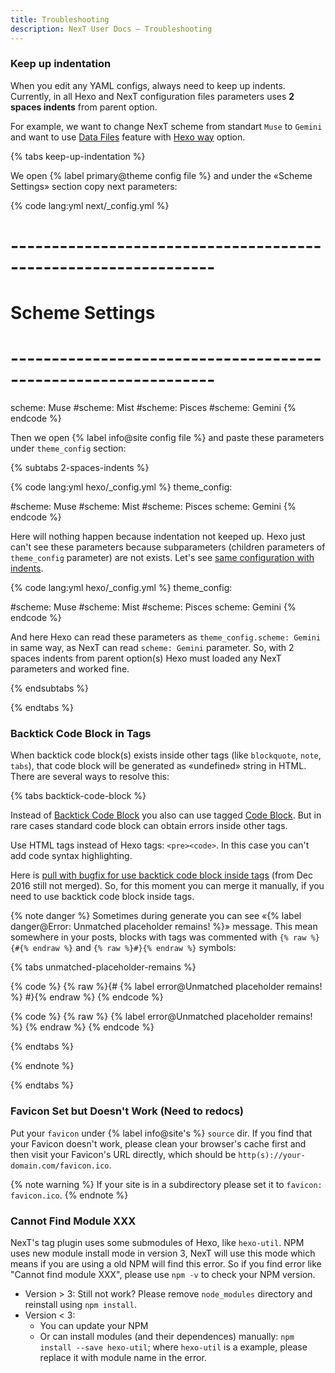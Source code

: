 ```yaml
---
title: Troubleshooting
description: NexT User Docs – Troubleshooting
---
```

### Keep up indentation

When you edit any YAML configs, always need to keep up indents.
Currently, in all Hexo and NexT configuration files parameters uses **2 spaces indents** from parent option.

For example, we want to change NexT scheme from standart `Muse` to `Gemini` and want to use [Data Files](/docs/getting-started/data-files) feature with [Hexo way](/docs/getting-started/data-files#option-1) option.

{% tabs keep-up-indentation %}
<!-- tab NexT Config → -->
We open {% label primary@theme config file %} and under the «Scheme Settings» section copy next parameters:

{% code lang:yml next/_config.yml %}
# ---------------------------------------------------------------
# Scheme Settings
# ---------------------------------------------------------------

scheme: Muse
#scheme: Mist
#scheme: Pisces
#scheme: Gemini
{% endcode %}
<!-- endtab -->

<!-- tab Hexo Config -->
Then we open {% label info@site config file %} and paste these parameters under `theme_config` section:

{% subtabs 2-spaces-indents %}
<!-- tab {% label danger@Nothing Happen %}-->
{% code lang:yml hexo/_config.yml %}
theme_config:

#scheme: Muse
#scheme: Mist
#scheme: Pisces
scheme: Gemini
{% endcode %}

Here will nothing happen because indentation not keeped up. Hexo just can't see these parameters because subparameters (children parameters of `theme_config` parameter) are not exists. Let's see [same configuration with indents](#2-spaces-indents-2).
<!-- endtab -->

<!-- tab {% label success@Worked Fine %}-->
{% code lang:yml hexo/_config.yml %}
theme_config:

  #scheme: Muse
  #scheme: Mist
  #scheme: Pisces
  scheme: Gemini
{% endcode %}

And here Hexo can read these parameters as `theme_config.scheme: Gemini` in same way, as NexT can read `scheme: Gemini` parameter. So, with 2 spaces indents from parent option(s) Hexo must loaded any NexT parameters and worked fine.
<!-- endtab -->
{% endsubtabs %}

<!-- endtab -->
{% endtabs %}

### Backtick Code Block in Tags

When backtick code block(s) exists inside other tags (like `blockquote`, `note`, `tabs`), that code block will be generated as «undefined» string in HTML. There are several ways to resolve this:

{% tabs backtick-code-block %}
<!-- tab {% label success@Tagged Code Block %} -->
Instead of [Backtick Code Block](https://hexo.io/docs/tag-plugins#Backtick-Code-Block) you also can use tagged [Code Block](https://hexo.io/docs/tag-plugins#Code-Block).
But in rare cases standard code block can obtain errors inside other tags.
<!-- endtab -->

<!-- tab HTML tags -->
Use HTML tags instead of Hexo tags: `<pre><code>`.
In this case you can't add code syntax highlighting.
<!-- endtab -->

<!-- tab Bugfix for Backtick -->
Here is [pull with bugfix for use backtick code block inside tags](https://github.com/hexojs/hexo/pull/2321) (from Dec 2016 still not merged).
So, for this moment you can merge it manually, if you need to use backtick code block inside tags.

{% note danger %}
Sometimes during generate you can see «{% label danger@Error: Unmatched placeholder remains! %}» message.
This mean somewhere in your posts, blocks with tags was commented with `{% raw %}{#{% endraw %}` and `{% raw %}#}{% endraw %}` symbols:

{% tabs unmatched-placeholder-remains %}
<!-- tab {% label danger@Error %} -->
{% code %}
{% raw %}{#
{% label error@Unmatched placeholder remains! %}
#}{% endraw %}
{% endcode %}
<!-- endtab -->

<!-- tab {% label success@Success %} -->
{% code %}
{% raw %}
{% label error@Unmatched placeholder remains! %}
{% endraw %}
{% endcode %}
<!-- endtab -->
{% endtabs %}

{% endnote %}
<!-- endtab -->
{% endtabs %}

### Favicon Set but Doesn't Work (Need to redocs)

Put your `favicon` under {% label info@site's %} `source` dir. If you find that your Favicon doesn't work, please clean your browser's cache first and then visit your Favicon's URL directly, which should be `http(s)://your-domain.com/favicon.ico`.

{% note warning %}
If your site is in a subdirectory please set it to `favicon: favicon.ico`.
{% endnote %}

### Cannot Find Module XXX

NexT's tag plugin uses some submodules of Hexo, like `hexo-util`. NPM uses new module install mode in version 3, NexT will use this mode which means if you are using a old NPM will find this error. So if you find error like "Cannot find module XXX", please use `npm -v` to check your NPM version.

* Version > 3: Still not work? Please remove `node_modules` directory and reinstall using `npm install`.
* Version < 3: 
  * You can update your NPM
  * Or can install modules (and their dependences) manually: `npm install --save hexo-util`; where `hexo-util` is a example, please replace it with module name in the error.

